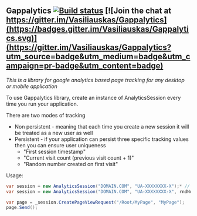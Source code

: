 ﻿Gappalytics [![Build status](https://ci.appveyor.com/api/projects/status/06nsa81vvf7c9ymh?svg=true)](https://ci.appveyor.com/project/Vasiliauskas/gappalytics) [![Join the chat at https://gitter.im/Vasiliauskas/Gappalytics](https://badges.gitter.im/Vasiliauskas/Gappalytics.svg)](https://gitter.im/Vasiliauskas/Gappalytics?utm_source=badge&utm_medium=badge&utm_campaign=pr-badge&utm_content=badge)
--------------


_This is a library for google analytics based page tracking for any desktop or mobile application_


To use Gappalytics library, create an instance of AnalyticsSession every time you run your application.

There are two modes of tracking
- Non persistent - meaning that each time you create a new session it will be treated as a new user as well
- Persistent - if your application can persist three specific tracking values then you can ensure user uniqueness
	- "First session timestamp"
	- "Current visit count (previous visit count + 1)"
	- "Random number created on first visit"

Usage:
```c#
var session = new AnalyticsSession("DOMAIN.COM", "UA-XXXXXXXX-X");* // non persistent
var session = new AnalyticsSession("DOMAIN.COM", "UA-XXXXXXXX-X", rndNumber, visitCount, firstVisitTimestamp);* // persistent

var page = _session.CreatePageViewRequest("/Root/MyPage", "MyPage");
page.Send();
```
